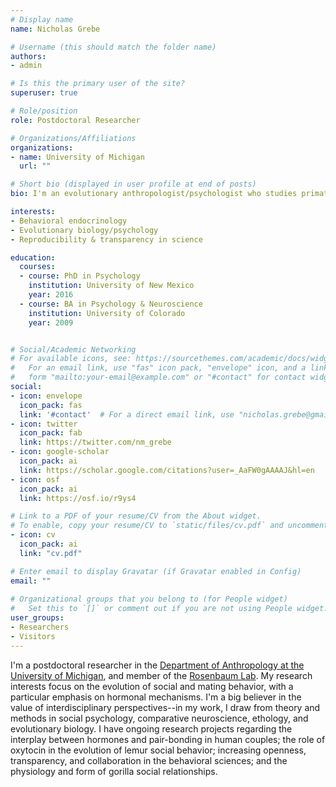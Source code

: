 ```yaml
---
# Display name
name: Nicholas Grebe

# Username (this should match the folder name)
authors:
- admin

# Is this the primary user of the site?
superuser: true

# Role/position
role: Postdoctoral Researcher

# Organizations/Affiliations
organizations:
- name: University of Michigan
  url: ""

# Short bio (displayed in user profile at end of posts)
bio: I'm an evolutionary anthropologist/psychologist who studies primates big and small, and the biological bases of behavior.

interests:
- Behavioral endocrinology
- Evolutionary biology/psychology
- Reproducibility & transparency in science

education:
  courses:
  - course: PhD in Psychology
    institution: University of New Mexico
    year: 2016
  - course: BA in Psychology & Neuroscience
    institution: University of Colorado
    year: 2009


# Social/Academic Networking
# For available icons, see: https://sourcethemes.com/academic/docs/widgets/#icons
#   For an email link, use "fas" icon pack, "envelope" icon, and a link in the
#   form "mailto:your-email@example.com" or "#contact" for contact widget.
social:
- icon: envelope
  icon_pack: fas
  link: '#contact'  # For a direct email link, use "nicholas.grebe@gmail.com".
- icon: twitter
  icon_pack: fab
  link: https://twitter.com/nm_grebe
- icon: google-scholar
  icon_pack: ai
  link: https://scholar.google.com/citations?user=_AaFW0gAAAAJ&hl=en
- icon: osf
  icon_pack: ai
  link: https://osf.io/r9ys4 

# Link to a PDF of your resume/CV from the About widget.
# To enable, copy your resume/CV to `static/files/cv.pdf` and uncomment the lines below.  
- icon: cv
  icon_pack: ai
  link: "cv.pdf"

# Enter email to display Gravatar (if Gravatar enabled in Config)
email: ""
  
# Organizational groups that you belong to (for People widget)
#   Set this to `[]` or comment out if you are not using People widget.  
user_groups:
- Researchers
- Visitors
---
```


I'm a postdoctoral researcher in the [Department of Anthropology at the University of Michigan](https://lsa.umich.edu/anthro), and member of the [Rosenbaum Lab](https://www.primatebehaviorlab.com/). My research interests focus on the evolution of social and mating behavior, with a particular emphasis on hormonal mechanisms. I'm a big believer in the value of interdisciplinary perspectives--in my work, I draw from theory and methods in social psychology, comparative neuroscience, ethology, and evolutionary biology. I have ongoing research projects regarding the interplay between hormones and pair-bonding in human couples; the role of oxytocin in the evolution of lemur social behavior; increasing openness, transparency, and collaboration in the behavioral sciences; and the physiology and form of gorilla social relationships.


